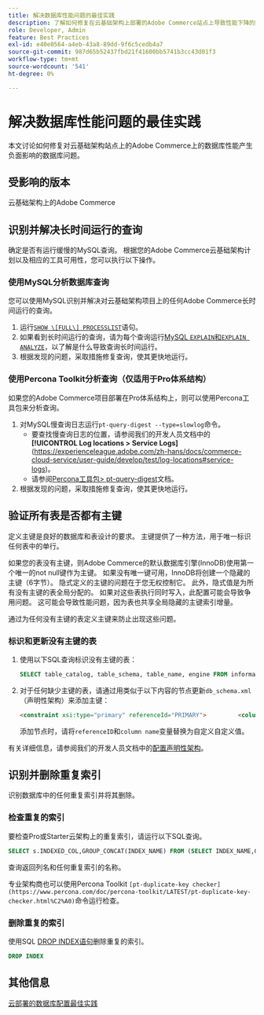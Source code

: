 ```yaml
---
title: 解决数据库性能问题的最佳实践
description: 了解如何修复在云基础架构上部署的Adobe Commerce站点上导致性能下降的数据库问题。
role: Developer, Admin
feature: Best Practices
exl-id: e40e0564-a4eb-43a8-89dd-9f6c5cedb4a7
source-git-commit: 987d65b52437fbd21f41600bb5741b3cc43d01f3
workflow-type: tm+mt
source-wordcount: '541'
ht-degree: 0%

---
```


<!--Consider moving this topic to the Maintenance section-->

# 解决数据库性能问题的最佳实践

本文讨论如何修复对云基础架构站点上的Adobe Commerce上的数据库性能产生负面影响的数据库问题。

## 受影响的版本

云基础架构上的Adobe Commerce

## 识别并解决长时间运行的查询

确定是否有运行缓慢的MySQL查询。 根据您的Adobe Commerce云基础架构计划以及相应的工具可用性，您可以执行以下操作。

### 使用MySQL分析数据库查询

您可以使用MySQL识别并解决对云基础架构项目上的任何Adobe Commerce长时间运行的查询。

1. 运行[`SHOW \[FULL\] PROCESSLIST`](https://dev.mysql.com/doc/refman/8.0/en/show-processlist.html)语句。
1. 如果看到长时间运行的查询，请为每个查询运行[MySQL `EXPLAIN`和`EXPLAIN ANALYZE`](https://mysqlserverteam.com/mysql-explain-analyze/)，以了解是什么导致查询长时间运行。
1. 根据发现的问题，采取措施修复查询，使其更快地运行。

### 使用Percona Toolkit分析查询（仅适用于Pro体系结构）

如果您的Adobe Commerce项目部署在Pro体系结构上，则可以使用Percona工具包来分析查询。

1. 对MySQL慢查询日志运行`pt-query-digest --type=slowlog`命令。
   * 要查找慢查询日志的位置，请参阅我们的开发人员文档中的&#x200B;**[!UICONTROL Log locations > Service Logs]**(https://experienceleague.adobe.com/zh-hans/docs/commerce-cloud-service/user-guide/develop/test/log-locations#service-logs)。
   * 请参阅[Percona工具包> pt-query-digest](https://www.percona.com/doc/percona-toolkit/LATEST/pt-query-digest.html#pt-query-digest)文档。
1. 根据发现的问题，采取措施修复查询，使其更快地运行。

## 验证所有表是否都有主键

定义主键是良好的数据库和表设计的要求。 主键提供了一种方法，用于唯一标识任何表中的单行。

如果您的表没有主键，则Adobe Commerce的默认数据库引擎(InnoDB)使用第一个唯一的not null键作为主键。 如果没有唯一键可用，InnoDB将创建一个隐藏的主键（6字节）。 隐式定义的主键的问题在于您无权控制它。 此外，隐式值是为所有没有主键的表全局分配的。 如果对这些表执行同时写入，此配置可能会导致争用问题。 这可能会导致性能问题，因为表也共享全局隐藏的主键索引增量。

通过为任何没有主键的表定义主键来防止出现这些问题。

### 标识和更新没有主键的表

1. 使用以下SQL查询标识没有主键的表：

   ```sql
   SELECT table_catalog, table_schema, table_name, engine FROM information_schema.tables        WHERE (table_catalog, table_schema, table_name) NOT IN (SELECT table_catalog, table_schema, table_name FROM information_schema.table_constraints  WHERE constraint_type = 'PRIMARY KEY') AND table_schema NOT IN ('information_schema', 'pg_catalog');    
   ```

1. 对于任何缺少主键的表，请通过用类似于以下内容的节点更新`db_schema.xml`（声明性架构）来添加主键：

   ```html
   <constraint xsi:type="primary" referenceId="PRIMARY">         <column name="id_column"/>     </constraint>    
   ```

   添加节点时，请将`referenceID`和`column name`变量替换为自定义自定义值。

有关详细信息，请参阅我们的开发人员文档中的[配置声明性架构](https://developer.adobe.com/commerce/php/development/components/declarative-schema/configuration/)。

## 识别并删除重复索引

识别数据库中的任何重复索引并将其删除。

### 检查重复的索引

要检查Pro或Starter云架构上的重复索引，请运行以下SQL查询。

```sql
SELECT s.INDEXED_COL,GROUP_CONCAT(INDEX_NAME) FROM (SELECT INDEX_NAME,GROUP_CONCAT(CONCAT(TABLE_NAME,'.',COLUMN_NAME) ORDER BY CONCAT(SEQ_IN_INDEX,COLUMN_NAME)) 'INDEXED_COL' FROM INFORMATION_SCHEMA.STATISTICS WHERE TABLE_SCHEMA = 'db?' GROUP BY INDEX_NAME)as s GROUP BY INDEXED_COL HAVING COUNT(1)>1
```

查询返回列名和任何重复索引的名称。

专业架构商也可以使用Percona Toolkit `[pt-duplicate-key checker](https://www.percona.com/doc/percona-toolkit/LATEST/pt-duplicate-key-checker.html%C2%A0)`命令运行检查。

### 删除重复的索引

使用SQL [DROP INDEX语句](https://dev.mysql.com/doc/refman/8.0/en/drop-index.html)删除重复的索引。

```SQL
DROP INDEX
```

## 其他信息

[云部署的数据库配置最佳实践](../planning/database-on-cloud.md)
